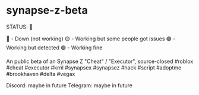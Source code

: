 # synapse-z-beta

STATUS: 🔴

🔴 - Down (not working)
🟡 - Working but some people got issues
🟣 - Working but detected
🟢 - Working fine

An public beta of an Synapse Z "Cheat" / "Executor", source-closed #roblox #cheat #executor #krnl #synapsex #synapsez #hack #script #adoptme #brookhaven #delta #vegax

Discord: maybe in future
Telegram: maybe in future
